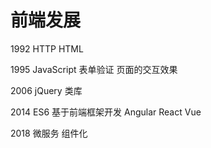 # 前端发展

1992 HTTP HTML

1995 JavaScript 表单验证 页面的交互效果

2006 jQuery 类库

2014 ES6 基于前端框架开发 Angular React Vue

2018 微服务 组件化